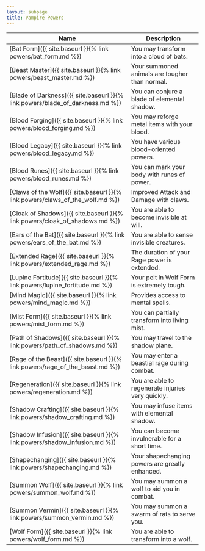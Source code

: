 ```yaml
---
layout: subpage
title: Vampire Powers
---
```


Name                                                                          | Description
---                                                                           | ---
[Bat Form]({{ site.baseurl }}{% link powers/bat_form.md %})                   | You may transform into a cloud of bats.
[Beast Master]({{ site.baseurl }}{% link powers/beast_master.md %})           | Your summoned animals are tougher than normal.
[Blade of Darkness]({{ site.baseurl }}{% link powers/blade_of_darkness.md %}) | You can conjure a blade of elemental shadow.
[Blood Forging]({{ site.baseurl }}{% link powers/blood_forging.md %})         | You may reforge metal items with your blood.
[Blood Legacy]({{ site.baseurl }}{% link powers/blood_legacy.md %})           | You have various blood-oriented powers.
[Blood Runes]({{ site.baseurl }}{% link powers/blood_runes.md %})             | You can mark your body with runes of power.
[Claws of the Wolf]({{ site.baseurl }}{% link powers/claws_of_the_wolf.md %}) | Improved Attack and Damage with claws.
[Cloak of Shadows]({{ site.baseurl }}{% link powers/cloak_of_shadows.md %})   | You are able to become invisible at will.
[Ears of the Bat]({{ site.baseurl }}{% link powers/ears_of_the_bat.md %})     | You are able to sense invisible creatures.
[Extended Rage]({{ site.baseurl }}{% link powers/extended_rage.md %})         | The duration of your Rage power is extended.
[Lupine Fortitude]({{ site.baseurl }}{% link powers/lupine_fortitude.md %})   | Your pelt in Wolf Form is extremely tough.
[Mind Magic]({{ site.baseurl }}{% link powers/mind_magic.md %})               | Provides access to mental spells.
[Mist Form]({{ site.baseurl }}{% link powers/mist_form.md %})                 | You can partially transform into living mist.
[Path of Shadows]({{ site.baseurl }}{% link powers/path_of_shadows.md %})     | You may travel to the shadow plane.
[Rage of the Beast]({{ site.baseurl }}{% link powers/rage_of_the_beast.md %}) | You may enter a beastial rage during combat.
[Regeneration]({{ site.baseurl }}{% link powers/regeneration.md %})           | You are able to regenerate injuries very quickly.
[Shadow Crafting]({{ site.baseurl }}{% link powers/shadow_crafting.md %})     | You may infuse items with elemental shadow.
[Shadow Infusion]({{ site.baseurl }}{% link powers/shadow_infusion.md %})     | You can become invulnerable for a short time.
[Shapechanging]({{ site.baseurl }}{% link powers/shapechanging.md %})         | Your shapechanging powers are greatly enhanced.
[Summon Wolf]({{ site.baseurl }}{% link powers/summon_wolf.md %})             | You may summon a wolf to aid you in combat.
[Summon Vermin]({{ site.baseurl }}{% link powers/summon_vermin.md %})         | You may summon a swarm of rats to serve you.
[Wolf Form]({{ site.baseurl }}{% link powers/wolf_form.md %})                 | You are able to transform into a wolf.
